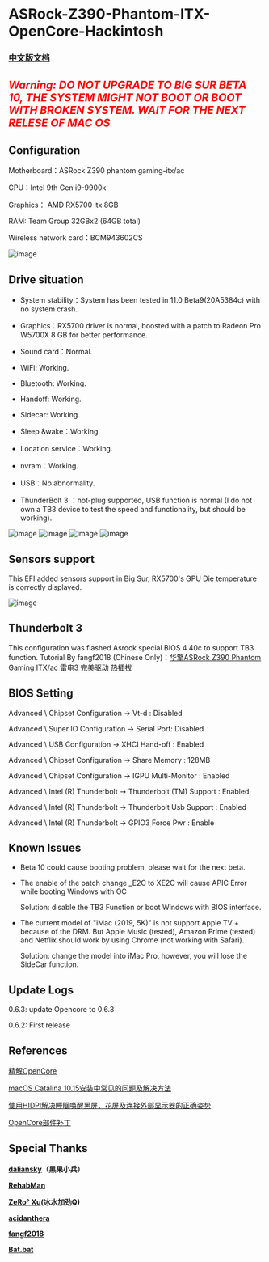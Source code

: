# ASRock-Z390-Phantom-ITX-OpenCore-Hackintosh

### [中文版文档](README.md)

## <font color=red>***Warning: DO NOT UPGRADE TO BIG SUR BETA 10, THE SYSTEM MIGHT NOT BOOT OR BOOT WITH BROKEN SYSTEM. WAIT FOR THE NEXT RELESE OF MAC OS***</font>

## Configuration

Motherboard：ASRock Z390 phantom gaming-itx/ac

CPU：Intel 9th Gen i9-9900k

Graphics： AMD RX5700 itx 8GB
 
RAM: Team Group 32GBx2 (64GB total)

Wireless network card：BCM943602CS

![image](https://raw.githubusercontent.com/seanzhang98/ASRock-Z390-Phantom-ITX-OpenCore-Hackintosh/main/imgs/about.png)


## Drive situation

* System stability：System has been tested in 11.0 Beta9(20A5384c) with no system crash.

* Graphics：RX5700 driver is normal, boosted with a patch to Radeon Pro W5700X 8 GB for better performance.  

* Sound card：Normal.

* WiFi: Working.

* Bluetooth: Working.

* Handoff: Working.

* Sidecar: Working.

* Sleep &wake：Working.

* Location service：Working.

* nvram：Working.

* USB：No abnormality.

* ThunderBolt 3 ：hot-plug supported, USB function is normal (I do not own a TB3 device to test the speed and functionality, but should be working).

![image](https://raw.githubusercontent.com/seanzhang98/ASRock-Z390-Phantom-ITX-OpenCore-Hackintosh/main/imgs/sidecar.png)
![image](https://raw.githubusercontent.com/seanzhang98/ASRock-Z390-Phantom-ITX-OpenCore-Hackintosh/main/imgs/thunderbolts.png)
![image](https://raw.githubusercontent.com/seanzhang98/ASRock-Z390-Phantom-ITX-OpenCore-Hackintosh/main/imgs/usb.png)
![image](https://raw.githubusercontent.com/seanzhang98/ASRock-Z390-Phantom-ITX-OpenCore-Hackintosh/main/imgs/boot.png)

## Sensors support
This EFI added sensors support in Big Sur, RX5700's GPU Die temperature is correctly displayed.

![image](https://raw.githubusercontent.com/seanzhang98/ASRock-Z390-Phantom-ITX-OpenCore-Hackintosh/main/imgs/sensors.png)
 
## Thunderbolt 3 
This configuration was flashed Asrock special BIOS 4.40c to support TB3 function.
Tutorial By fangf2018 (Chinese Only)：[华擎ASRock Z390 Phantom Gaming ITX/ac 雷电3 完美驱动 热插拔](http://blog.fangf.cc/2020/05/19/TB3/)

## BIOS Setting

Advanced \ Chipset Configuration → Vt-d : Disabled

Advanced \ Super IO Configuration → Serial Port: Disabled

Advanced \ USB Configuration → XHCI Hand-off : Enabled

Advanced \ Chipset Configuration → Share Memory : 128MB

Advanced \ Chipset Configuration → IGPU Multi-Monitor : Enabled

Advanced \ Intel (R) Thunderbolt → Thunderbolt (TM) Support : Enabled

Advanced \ Intel (R) Thunderbolt → Thunderbolt Usb Support : Enabled

Advanced \ Intel (R) Thunderbolt → GPIO3 Force Pwr : Enable

## Known Issues
* Beta 10 could cause booting problem, please wait for the next beta.

* The enable of the patch change _E2C to XE2C will cause APIC Error while booting Windows with OC
  
  Solution: disable the TB3 Function or boot Windows with BIOS interface.
  
* The current model of "iMac (2019, 5K)" is not support Apple TV + because of the DRM. But Apple Music (tested), Amazon Prime (tested) and Netflix should work by   using Chrome (not working with Safari).
  
  Solution: change the model into iMac Pro, however, you will lose the SideCar function.

## Update Logs

0.6.3: update Opencore to 0.6.3

0.6.2: First release


## References
[精解OpenCore](https://blog.daliansky.net/OpenCore-BootLoader.html)

[macOS Catalina 10.15安装中常见的问题及解决方法](https://blog.daliansky.net/Common-problems-and-solutions-in-macOS-Catalina-10.15-installation.html)

[使用HIDPI解决睡眠唤醒黑屏、花屏及连接外部显示器的正确姿势](https://blog.daliansky.net/Use-HIDPI-to-solve-sleep-wake-up-black-screen,-Huaping-and-connect-the-external-monitor-the-correct-posture.html)

[OpenCore部件补丁](https://github.com/daliansky/OC-little)


## Special Thanks
**[daliansky](https://github.com/daliansky)（黑果小兵）**

**[RehabMan](https://bitbucket.org/RehabMan/)**

**[ZeRo° Xu](https://github.com/xzhih)(冰水加劲Q)**

**[acidanthera](https://github.com/acidanthera/OpenCorePkg)**

**[fangf2018](https://github.com/fangf2018/ASRock-Z390-Phantom-ITX-OpenCore-Hackintosh)**

**[Bat.bat](https://github.com/williambj1)**
